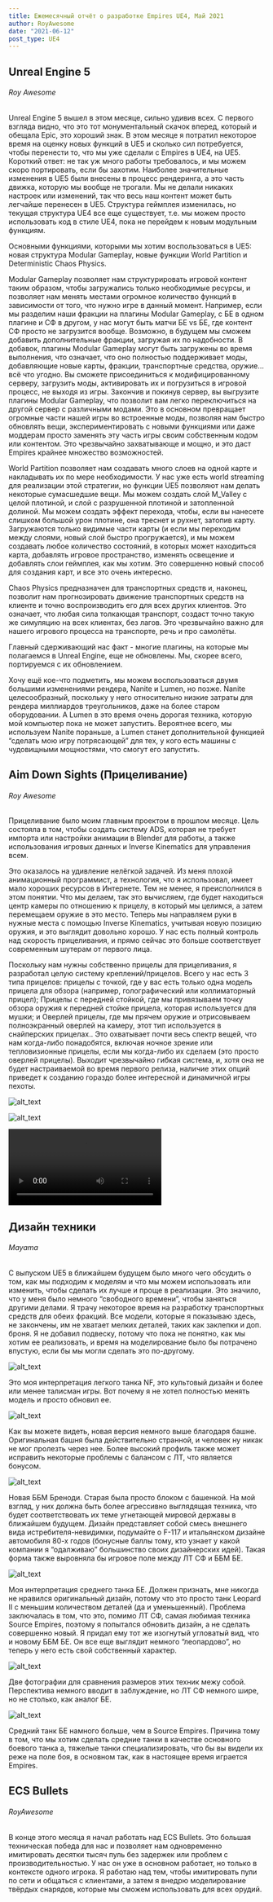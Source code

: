 ```yaml
---
title: Ежемесячный отчёт о разработке Empires UE4, Май 2021
author: RoyAwesome
date: "2021-06-12"
post_type: UE4
---
```


## Unreal Engine 5

###### Roy Awesome

Unreal Engine 5 вышел в этом месяце, сильно удивив всех.  С первого взгляда видно, что это тот монументальный скачок вперед, который и обещала Epic, это хороший знак.  В этом месяце я потратил некоторое время на оценку новых функций в UE5 и сколько сил потребуется, чтобы перенести то, что мы уже сделали с Empires в UE4, на UE5.  Короткий ответ: не так уж много работы требовалось, и мы можем скоро портировать, если бы захотим.  Наиболее значительные изменения в UE5 были внесены в процесс рендеринга, а это часть движка, которую мы вообще не трогали.  Мы не делали никаких настроек или изменений, так что весь наш контент может быть легчайше перенесен в UE5.  Структура геймплея изменилась, но текущая структура UE4 все еще существует, т.е. мы можем просто использовать код в стиле UE4, пока не перейдем к новым модульным функциям.  

Основными функциями, которыми мы хотим воспользоваться в UE5: новая структура Modular Gameplay, новые функции World Partition и Deterministic Chaos Physics.

Modular Gameplay позволяет нам структурировать игровой контент таким образом, чтобы загружались только необходимые ресурсы, и позволяет нам менять местами огромное количество функций в зависимости от того, что нужно игре в данный момент.  Например, если мы разделим наши фракции на плагины Modular Gameplay, с БЕ в одном плагине и СФ в другом, у нас могут быть матчи БЕ vs БЕ, где контент СФ просто не загрузится вообще.  Возможно, в будущем мы сможем добавить дополнительные фракции, загружая их по надобности.  В добавок, плагины  Modular Gameplay могут быть загружены во время выполнения, что означает, что оно полностью поддерживает моды, добавляющие новые карты, фракции, транспортные средства, оружие… всё что угодно.  Вы сможете присоединиться к модифицированному серверу, загрузить моды, активировать их и погрузиться в игровой процесс, не выходя из игры.  Закончив и покинув сервер, вы выгрузите плагины Modular Gameplay, что позволит вам легко переключиться на другой сервер с различными модами.  Это в основном превращает огромные части нашей игры во встроенные моды, позволяя нам быстро обновлять вещи, экспериментировать с новыми функциями или даже моддерам просто заменять эту часть игры своим собственным кодом или контентом.  Это чрезвычайно захватывающе и мощно, и это даст Empires крайнее множество возможностей.

World Partition позволяет нам создавать много слоев на одной карте и накладывать их по мере необходимости.  У нас уже есть world streaming для реализации этой стратегии, но функции UE5 позволяют нам делать некоторые сумасшедшие вещи.  Мы можем создать слой M_Valley с целой плотиной, и слой с разрушенной плотиной и затопленной долиной.  Мы можем создать эффект перехода, чтобы, если вы нанесете слишком большой урон плотине, она треснет и рухнет, затопив карту.  Загружаются только видимые части карты (и если мы переходим между слоями, новый слой быстро прогружается), и мы можем создавать любое количество состояний, в которых может находиться карта, добавлять игровое пространство, изменять освещение и добавлять слои геймплея, как мы хотим.  Это совершенно новый способ для создания карт, и все это очень интересно.

Chaos Physics предназначен для транспортных средств и, наконец, позволит нам прогнозировать движение транспортных средств на клиенте и точно воспроизводить его для всех других клиентов. Это означает, что любая сила толкающая транспорт, создаст точно такую же симуляцию на всех клиентах, без лагов. Это чрезвычайно важно для нашего игрового процесса на транспорте, речь и про самолёты.  

Главный сдерживающий нас факт - многие плагины, на которые мы полагаемся в Unreal Engine, еще не обновлены.   Мы, скорее всего, портируемся с их обновлением.  

Хочу ещё кое-что подметить, мы можем воспользоваться двумя большими изменениями рендера, Nanite и Lumen, но позже.  Nanite целесообразный, поскольку у него относительно низкие затраты для рендера миллиардов треугольников, даже на более старом оборудовании. А Lumen в это время очень дорогая техника, которую мой компьютер пока не может запустить.  Вероятнее всего, мы используем Nanite пораньше, а Lumen станет дополнительной функцией “сделать мою игру потрясающей” для тех, у кого есть машины с чудовищными мощностями, что смогут его запустить.  


## Aim Down Sights (Прицеливание)

###### Roy Awesome

Прицеливание было моим главным проектом в прошлом месяце.  Цель состояла в том, чтобы создать систему ADS, которая не требует импорта или настройки анимации в Blender для работы, а также использования игровых данных и Inverse Kinematics для управления всем.

Это оказалось на удивление нелёгкой задачей.  Из меня плохой анимационный программист, а технология, что я использовал, имеет мало хороших ресурсов в Интернете.  Тем не менее, я преисполнился в этом понятии.  Что мы делаем, так это вычисляем, где будет находиться центр камеры по отношению к прицелу, в который мы целимся, а затем перемещаем оружие в это место.  Теперь мы направляем руки в нужные места с помощью Inverse Kinematics, учитывая новую позицию оружия, и это выглядит довольно хорошо.  У нас есть полный контроль над скорость прицеливания, и прямо сейчас это больше соответствует современным шутерам от первого лица.  

Поскольку нам нужны собственно прицелы для прицеливания, я разработал целую систему креплений/прицелов.  Всего у нас есть 3 типа прицелов: прицелы с точкой, где у вас есть только одна модель прицела для обзора (например, голографический или коллиматорный прицел); Прицелы с передней стойкой, где мы привязываем точку обзора оружия к передней стойке прицела, которая используется для мушки; и Оверлей прицелы, где мы прячем оружие и отрисовываем полноэкранный оверлей на камеру, этот тип используется в снайперских прицелах..  Это охватывает почти весь спектр вещей, что нам когда-либо понадобятся, включая ночное зрение или тепловизионные прицелы, если мы когда-либо их сделаем (это просто оверлей прицелы).  Выходит чрезвычайно гибкая система, и, хотя она не будет настраиваемой во время первого релиза, наличие этих опций приведет к созданию гораздо более интересной и динамичной игры пехоты.  

![alt_text](images/image3.png "image_tooltip")


![alt_text](images/image2.png "image_tooltip")

 <video controls>
  <source src="https://cdn.discordapp.com/attachments/698655659193008208/847371277936099388/2021-05-27_00-10-19.mp4" type="video/mp4">
  Your browser does not support the video tag.
</video> 


## Дизайн техники

###### Mayama

С выпуском UE5 в ближайшем будущем было много чего обсудить о том, как мы подходим к моделям и что мы можем использовать или изменить, чтобы сделать их лучше и проще в реализации. Это значило, что у меня было немного “свободного времени”, чтобы заняться другими делами. Я трачу некоторое время на разработку транспортных средств для обеих фракций. Все модели, которые я показываю здесь, не закончены, им не хватает мелких деталей, таких как заклепки и доп. броня. Я не добавил подвеску, потому что пока не понятно, как мы хотим ее реализовать, и время на моделирование было бы потрачено впустую, если бы мы могли сделать это по-другому.

![alt_text](images/image5.png "image_tooltip")


Это моя интерпретация легкого танка NF, это культовый дизайн и более или менее талисман игры. Вот почему я не хотел полностью менять модель и просто обновил ее.


![alt_text](images/image6.png "image_tooltip")

Как вы можете видеть, новая версия немного выше благодаря башне. Оригинальная башня была действительно странной, и человек ну никак не мог пролезть через нее. Более высокий профиль также может исправить некоторые проблемы с балансом с ЛТ, что является бонусом.

![alt_text](images/image4.png "image_tooltip")

Новая ББМ Бреноди. Старая была просто блоком с башенкой. На мой взгляд, у них должна быть более агрессивно выглядящая техника, что будет соответствовать их теме угнетающей мировой державы в ближайшем будущем. Дизайн представляет собой смесь внешнего вида истребителя-невидимки, подумайте о F-117 и итальянском дизайне автомобиля 80-х годов (бонусные баллы тому, кто узнает у какой компании я “одалживаю” большинство своих дизайнерских идей). Такая форма также выровняла бы игровое поле между ЛТ СФ и ББМ БЕ.

![alt_text](images/image7.png "image_tooltip")

Моя интерпретация среднего танка БЕ. Должен признать, мне никогда не нравился оригинальный дизайн, потому что это просто танк Leopard II с меньшим количеством деталей (да и уменьшенный). Проблема заключалась в том, что это, помимо ЛТ СФ, самая любимая техника Source Empires, поэтому я попытался обновить дизайн, а не сделать совершенно новый. Я придал ему тот же изогнутый угловатый вид, что и новому ББМ БЕ. Он все еще выглядит немного “леопардово”, но теперь у него есть свой собственный характер.

![alt_text](images/image1.png "image_tooltip")

Две фотографии для сравнения размеров этих техник межу собой. Перспектива немного вводит в заблуждение, но ЛТ СФ немного шире, но не столько, как аналог БЕ.

![alt_text](images/image8.png "image_tooltip")

Средний танк БЕ намного больше, чем в Source Empires. Причина тому в том, что мы хотим сделать средние танки в качестве основного боевого танка а, тяжелые танки специализировать, что бы вы видели их реже на поле боя, в основном так, как в настоящее время играется Empires.

## ECS Bullets

###### RoyAwesome

В конце этого месяца я начал работать над ECS Bullets. Это большая техническая победа для нас и позволяет нам одновременно имитировать десятки тысяч пуль без задержек или проблем с производительностью. У нас он уже в основном работает, но только в контексте одного игрока. Я работаю над тем, чтобы имитировать пули по сети и общаться с клиентами, а затем я внедрю моделирование твёрдых снарядов, которые мы сможем использовать для всех орудий.  